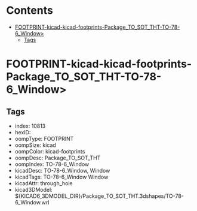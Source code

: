 



Contents
========

* [FOOTPRINT-kicad-kicad-footprints-Package_TO_SOT_THT-TO-78-6_Window>](#footprint-kicad-kicad-footprints-package_to_sot_tht-to-78-6_window)
	* [Tags](#tags)

# FOOTPRINT-kicad-kicad-footprints-Package_TO_SOT_THT-TO-78-6_Window>

## Tags

- index: 10813
- hexID: 
- oompType: FOOTPRINT
- oompSize: kicad
- oompColor: kicad-footprints
- oompDesc: Package_TO_SOT_THT
- oompIndex: TO-78-6_Window
- kicadDesc: TO-78-6_Window, Window
- kicadTags: TO-78-6_Window Window
- kicadAttr: through_hole
- kicad3DModel: ${KICAD6_3DMODEL_DIR}/Package_TO_SOT_THT.3dshapes/TO-78-6_Window.wrl
